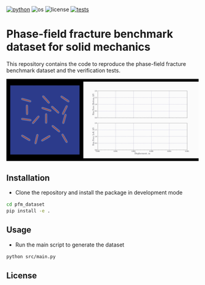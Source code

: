 [![python](https://img.shields.io/badge/python-3.10-blue.svg)](https://www.python.org/)
![os](https://img.shields.io/badge/os-ubuntu%20-blue.svg)
![license](https://img.shields.io/badge/license-MIT-green.svg)
[![tests](https://github.com/erfanhamdi/pfm_dataset/workflows/tests/badge.svg)](https://github.com/erfanhamdi/pfm_dataset/actions) 
# Phase-field fracture benchmark dataset for solid mechanics

This repository contains the code to reproduce the phase-field fracture benchmark dataset and the verification tests.

![dataset](Figs/github_readme_smooth.gif)


## Installation
* Clone the repository and install the package in development mode
```bash
cd pfm_dataset
pip install -e .
```
## Usage
* Run the main script to generate the dataset
```bash
python src/main.py
```

## License
